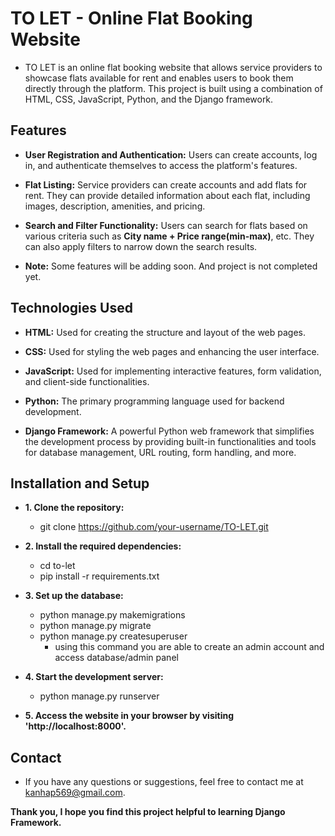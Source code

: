 # TO LET - Online Flat Booking Website 
- TO LET is an online flat booking website that allows service providers to showcase flats available for rent and enables users to book them directly through the platform. This project is built using a combination of HTML, CSS, JavaScript, Python, and the Django framework.


## Features 
- **User Registration and Authentication:** Users can create accounts, log in, and authenticate themselves to access the platform's features.

- **Flat Listing:** Service providers can create accounts and add flats for rent. They can provide detailed information about each flat, including images, description, amenities, and pricing.

- **Search and Filter Functionality:** Users can search for flats based on various criteria such as **City name + Price range(min-max)**, etc. They can also apply filters to narrow down the search results.

- **Note:** Some features will be adding soon. And project is not completed yet.


## Technologies Used
- **HTML:** Used for creating the structure and layout of the web pages.

- **CSS:** Used for styling the web pages and enhancing the user interface.

- **JavaScript:** Used for implementing interactive features, form validation, and client-side functionalities.

- **Python:** The primary programming language used for backend development.

- **Django Framework:** A powerful Python web framework that simplifies the development process by providing built-in functionalities and tools for database management, URL routing, form handling, and more.


## Installation and Setup
- **1. Clone the repository:**
  - git clone https://github.com/your-username/TO-LET.git
  
- **2. Install the required dependencies:**
  - cd to-let
  - pip install -r requirements.txt
  
- **3. Set up the database:**
  - python manage.py makemigrations
  - python manage.py migrate
  - python manage.py createsuperuser
      - using this command you are able to create an admin account and access database/admin panel

- **4. Start the development server:**
  - python manage.py runserver

- **5. Access the website in your browser by visiting 'http://localhost:8000'.**


## Contact
- If you have any questions or suggestions, feel free to contact me at kanhap569@gmail.com.

**Thank you, I hope you find this project helpful to learning Django Framework.**
